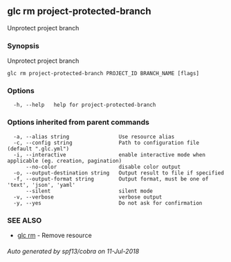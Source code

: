 ## glc rm project-protected-branch

Unprotect project branch

### Synopsis

Unprotect project branch

```
glc rm project-protected-branch PROJECT_ID BRANCH_NAME [flags]
```

### Options

```
  -h, --help   help for project-protected-branch
```

### Options inherited from parent commands

```
  -a, --alias string                Use resource alias
  -c, --config string               Path to configuration file (default ".glc.yml")
  -i, --interactive                 enable interactive mode when applicable (eg. creation, pagination)
      --no-color                    disable color output
  -o, --output-destination string   Output result to file if specified
  -f, --output-format string        Output format, must be one of 'text', 'json', 'yaml'
      --silent                      silent mode
  -v, --verbose                     verbose output
  -y, --yes                         Do not ask for confirmation
```

### SEE ALSO

* [glc rm](glc_rm.md)	 - Remove resource

###### Auto generated by spf13/cobra on 11-Jul-2018
